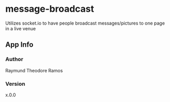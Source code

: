 # message-broadcast
Utilizes socket.io to have people broadcast messages/pictures to one page in a live venue

## App Info

### Author

Raymund Theodore Ramos

### Version

x.0.0
